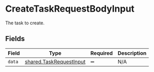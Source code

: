 # CreateTaskRequestBodyInput

The task to create.


## Fields

| Field                                                              | Type                                                               | Required                                                           | Description                                                        |
| ------------------------------------------------------------------ | ------------------------------------------------------------------ | ------------------------------------------------------------------ | ------------------------------------------------------------------ |
| `data`                                                             | [shared.TaskRequestInput](../../models/shared/taskrequestinput.md) | :heavy_minus_sign:                                                 | N/A                                                                |